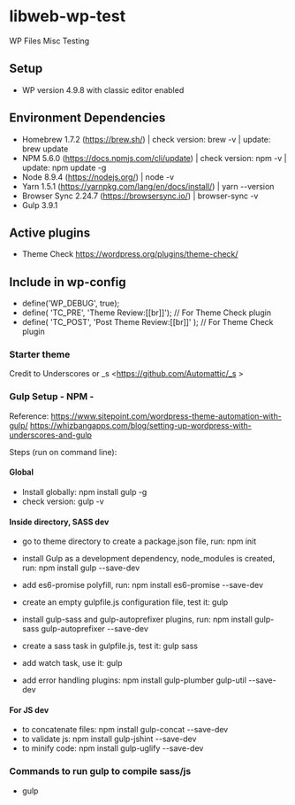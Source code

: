 # libweb-wp-test
WP Files Misc Testing

## Setup
* WP version 4.9.8 with classic editor enabled

## Environment Dependencies
* Homebrew 1.7.2 (https://brew.sh/) | check version: brew -v | update: brew update
* NPM 5.6.0 (https://docs.npmjs.com/cli/update) | check version: npm -v | update: npm update -g
* Node 8.9.4 (https://nodejs.org/) | node -v
* Yarn 1.5.1 (https://yarnpkg.com/lang/en/docs/install/) | yarn --version
* Browser Sync 2.24.7 (https://browsersync.io/) | browser-sync -v
* Gulp 3.9.1 

## Active plugins
* Theme Check <https://wordpress.org/plugins/theme-check/>

## Include in wp-config

* define('WP_DEBUG', true);
* define( 'TC_PRE', 'Theme Review:[[br]]');   // For Theme Check plugin
* define( 'TC_POST', 'Post Theme Review:[[br]]' ); // For Theme Check plugin

### Starter theme
Credit to Underscores or _s <https://github.com/Automattic/_s >

### Gulp Setup - NPM -
Reference: 
<https://www.sitepoint.com/wordpress-theme-automation-with-gulp/>
<https://whizbangapps.com/blog/setting-up-wordpress-with-underscores-and-gulp>

Steps (run on command line):
#### Global
* Install globally: npm install gulp -g
* check version: gulp -v

#### Inside directory, SASS dev
* go to theme directory to create a package.json file, run: npm init
* install Gulp as a development dependency, node_modules is created, run: npm install gulp --save-dev
* add es6-promise polyfill, run:  npm install es6-promise --save-dev
* create an empty gulpfile.js configuration file, test it: gulp

* install gulp-sass and gulp-autoprefixer plugins, run: npm install gulp-sass gulp-autoprefixer --save-dev
* create a sass task in gulpfile.js, test it: gulp sass
* add watch task, use it: gulp
* add error handling plugins: npm install gulp-plumber gulp-util --save-dev

#### For JS dev
* to concatenate files: npm install gulp-concat --save-dev
* to validate js: npm install gulp-jshint --save-dev
* to minify code: npm install gulp-uglify --save-dev


### Commands to run gulp to compile sass/js
* gulp




